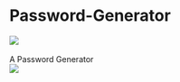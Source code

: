 # Password-Generator

[![](https://www.codefactor.io/repository/github/HideakiAtsuyo/Password-Generator/badge)](https://www.codefactor.io/repository/github/HideakiAtsuyo/Password-Generator)<br><br>A Password Generator<br>![](https://i.imgur.com/bKgAejJ.gif)
